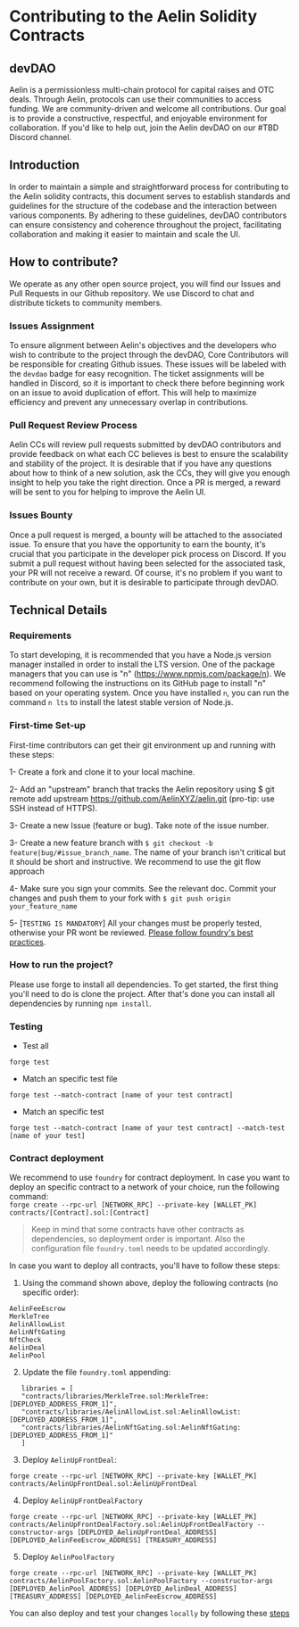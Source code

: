 # Contributing to the Aelin Solidity Contracts

## devDAO

Aelin is a permissionless multi-chain protocol for capital raises and OTC deals. Through Aelin, protocols can use their communities to access funding. We are community-driven and welcome all contributions. Our goal is to provide a constructive, respectful, and enjoyable environment for collaboration. If you'd like to help out, join the Aelin devDAO on our #TBD Discord channel.

## Introduction

In order to maintain a simple and straightforward process for contributing to the Aelin solidity contracts, this document serves to establish standards and guidelines for the structure of the codebase and the interaction between various components. By adhering to these guidelines, devDAO contributors can ensure consistency and coherence throughout the project, facilitating collaboration and making it easier to maintain and scale the UI.

## How to contribute?

We operate as any other open source project, you will find our Issues and Pull Requests in our Github repository. We use Discord to chat and distribute tickets to community members.

### Issues Assignment

To ensure alignment between Aelin's objectives and the developers who wish to contribute to the project through the devDAO, Core Contributors will be responsible for creating Github issues. These issues will be labeled with the `devdao` badge for easy recognition. The ticket assignments will be handled in Discord, so it is important to check there before beginning work on an issue to avoid duplication of effort. This will help to maximize efficiency and prevent any unnecessary overlap in contributions.

### Pull Request Review Process

Aelin CCs will review pull requests submitted by devDAO contributors and provide feedback on what each CC believes is best to ensure the scalability and stability of the project. It is desirable that if you have any questions about how to think of a new solution, ask the CCs, they will give you enough insight to help you take the right direction. Once a PR is merged, a reward will be sent to you for helping to improve the Aelin UI.

### Issues Bounty

Once a pull request is merged, a bounty will be attached to the associated issue. To ensure that you have the opportunity to earn the bounty, it's crucial that you participate in the developer pick process on Discord. If you submit a pull request without having been selected for the associated task, your PR will not receive a reward. Of course, it's no problem if you want to contribute on your own, but it is desirable to participate through devDAO.

## Technical Details

### Requirements

To start developing, it is recommended that you have a Node.js version manager installed in order to install the LTS version. One of the package managers that you can use is "n" (https://www.npmjs.com/package/n). We recommend following the instructions on its GitHub page to install "n" based on your operating system. Once you have installed `n`, you can run the command `n lts` to install the latest stable version of Node.js.

### First-time Set-up

First-time contributors can get their git environment up and running with these steps:

1- Create a fork and clone it to your local machine.

2- Add an "upstream" branch that tracks the Aelin repository using $ git remote add upstream https://github.com/AelinXYZ/aelin.git (pro-tip: use SSH instead of HTTPS).

3- Create a new Issue (feature or bug). Take note of the issue number.

3- Create a new feature branch with `$ git checkout -b feature|bug/#issue_branch_name`. The name of your branch isn't critical but it should be short and instructive. We recommend to use the git flow approach

4- Make sure you sign your commits. See the relevant doc.
Commit your changes and push them to your fork with `$ git push origin your_feature_name`

5- [`TESTING IS MANDATORY`] All your changes must be properly tested, otherwise your PR wont be reviewed.
[Please follow foundry's best practices](https://book.getfoundry.sh/tutorials/best-practices).

### How to run the project?

Please use forge to install all dependencies.
To get started, the first thing you'll need to do is clone the project. After that's done you can install all dependencies by running `npm install`.

### Testing

- Test all

```
forge test
```

- Match an specific test file

```
forge test --match-contract [name of your test contract]
```

- Match an specific test

```
forge test --match-contract [name of your test contract] --match-test [name of your test]
```

### Contract deployment

We recommend to use `foundry` for contract deployment. In case you want to deploy an specific contract to a network of your choice, run the following command:\
`forge create --rpc-url [NETWORK_RPC] --private-key [WALLET_PK] contracts/[Contract].sol:[Contract]`

> Keep in mind that some contracts have other contracts as dependencies, so deployment order is important. Also the configuration file `foundry.toml` needs to be updated accordingly.

In case you want to deploy all contracts, you'll have to follow these steps:

1. Using the command shown above, deploy the following contracts (no specific order):

```
AelinFeeEscrow
MerkleTree
AelinAllowList
AelinNftGating
NftCheck
AelinDeal
AelinPool
```

2. Update the file `foundry.toml` appending:

```
   libraries = [
   "contracts/libraries/MerkleTree.sol:MerkleTree:[DEPLOYED_ADDRESS_FROM_1]",
   "contracts/libraries/AelinAllowList.sol:AelinAllowList:[DEPLOYED_ADDRESS_FROM_1]",
   "contracts/libraries/AelinNftGating.sol:AelinNftGating:[DEPLOYED_ADDRESS_FROM_1]"
   ]
```

3. Deploy `AelinUpFrontDeal`:

```
forge create --rpc-url [NETWORK_RPC] --private-key [WALLET_PK] contracts/AelinUpFrontDeal.sol:AelinUpFrontDeal
```

4. Deploy `AelinUpFrontDealFactory`

```
forge create --rpc-url [NETWORK_RPC] --private-key [WALLET_PK] contracts/AelinUpFrontDealFactory.sol:AelinUpFrontDealFactory --constructor-args [DEPLOYED_AelinUpFrontDeal_ADDRESS] [DEPLOYED_AelinFeeEscrow_ADDRESS] [TREASURY_ADDRESS]
```

5. Deploy `AelinPoolFactory`

```
forge create --rpc-url [NETWORK_RPC] --private-key [WALLET_PK] contracts/AelinPoolFactory.sol:AelinPoolFactory --constructor-args [DEPLOYED_AelinPool_ADDRESS] [DEPLOYED_AelinDeal_ADDRESS] [TREASURY_ADDRESS] [DEPLOYED_AelinFeeEscrow_ADDRESS]
```

You can also deploy and test your changes `locally` by following these [steps](https://github.com/AelinXYZ/aelin-frontend-v2#testing.md)
